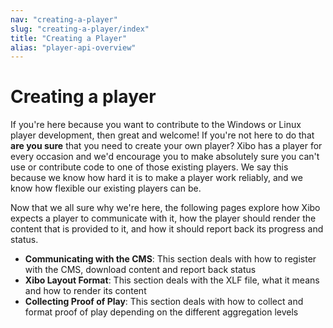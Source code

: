 ```yaml
---
nav: "creating-a-player"
slug: "creating-a-player/index"
title: "Creating a Player"
alias: "player-api-overview"
---
```


# Creating a player

If you're here because you want to contribute to the Windows or Linux player development, then great and welcome! If you're not here to do that **are you sure** that you need to create your own player? Xibo has a player for every occasion and we'd encourage you to make absolutely sure you can't use or contribute code to one of those existing players. We say this because we know how hard it is to make a player work reliably, and we know how flexible our existing players can be.

Now that we all sure why we're here, the following pages explore how Xibo expects a player to communicate with it, how the player should render the content that is provided to it, and how it should report back its progress and status.

- **Communicating with the CMS**: This section deals with how to register with the CMS, download content and report back status
- **Xibo Layout Format**: This section deals with the XLF file, what it means and how to render its content
- **Collecting Proof of Play**: This section deals with how to collect and format proof of play depending on the different aggregation levels